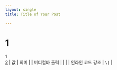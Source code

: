 ```yaml
---
layout: single
title: Title of Your Post

---
```


# 1
1  
<u>2</u>
| 값 | 의미 |
| 버티컬바 출력 | \| |
| 인라인 코드 강조 | `\|` |
